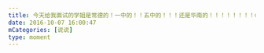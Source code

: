 ```yaml
---
title: 今天给我面试的学姐是常德的！一中的！！五中的！！！还是华南的！！！！！！！！😱😱😂😂🌹🌹
date: 2016-10-07 16:00:47
mCategories: [说说]
type: moment
---
```


